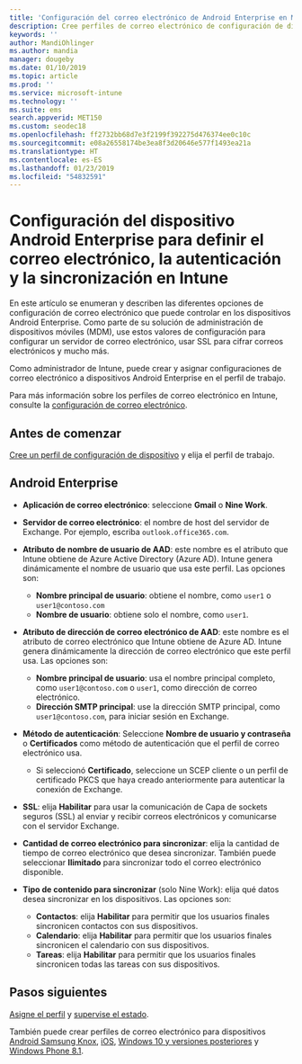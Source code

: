 ```yaml
---
title: 'Configuración del correo electrónico de Android Enterprise en Microsoft Intune: Azure | Microsoft Docs'
description: Cree perfiles de correo electrónico de configuración de dispositivos que usen servidores de Exchange y recupere los atributos de Azure Active Directory. Habilite SSL o SMIME, autentique a los usuarios con certificados o con el nombre de usuario y la contraseña y sincronice el correo electrónico y las programaciones en dispositivos de perfil de trabajo Android con Microsoft Intune.
keywords: ''
author: MandiOhlinger
ms.author: mandia
manager: dougeby
ms.date: 01/10/2019
ms.topic: article
ms.prod: ''
ms.service: microsoft-intune
ms.technology: ''
ms.suite: ems
search.appverid: MET150
ms.custom: seodec18
ms.openlocfilehash: ff2732bb68d7e3f2199f392275d476374ee0c10c
ms.sourcegitcommit: e08a26558174be3ea8f3d20646e577f1493ea21a
ms.translationtype: HT
ms.contentlocale: es-ES
ms.lasthandoff: 01/23/2019
ms.locfileid: "54832591"
---
```

# <a name="android-enterprise-device-settings-to-configure-email-authentication-and-synchronization-in-intune"></a>Configuración del dispositivo Android Enterprise para definir el correo electrónico, la autenticación y la sincronización en Intune

En este artículo se enumeran y describen las diferentes opciones de configuración de correo electrónico que puede controlar en los dispositivos Android Enterprise. Como parte de su solución de administración de dispositivos móviles (MDM), use estos valores de configuración para configurar un servidor de correo electrónico, usar SSL para cifrar correos electrónicos y mucho más.

Como administrador de Intune, puede crear y asignar configuraciones de correo electrónico a dispositivos Android Enterprise en el perfil de trabajo.

Para más información sobre los perfiles de correo electrónico en Intune, consulte la [configuración de correo electrónico](email-settings-configure.md).

## <a name="before-you-begin"></a>Antes de comenzar

[Cree un perfil de configuración de dispositivo](email-settings-configure.md#create-a-device-profile) y elija el perfil de trabajo.

## <a name="android-enterprise"></a>Android Enterprise

- **Aplicación de correo electrónico**: seleccione **Gmail** o **Nine Work**.
- **Servidor de correo electrónico**: el nombre de host del servidor de Exchange. Por ejemplo, escriba `outlook.office365.com`.
- **Atributo de nombre de usuario de AAD**: este nombre es el atributo que Intune obtiene de Azure Active Directory (Azure AD). Intune genera dinámicamente el nombre de usuario que usa este perfil. Las opciones son:

  - **Nombre principal de usuario**: obtiene el nombre, como `user1` o `user1@contoso.com`
  - **Nombre de usuario**: obtiene solo el nombre, como `user1`.

- **Atributo de dirección de correo electrónico de AAD**: este nombre es el atributo de correo electrónico que Intune obtiene de Azure AD. Intune genera dinámicamente la dirección de correo electrónico que este perfil usa. Las opciones son:
  - **Nombre principal de usuario**:  usa el nombre principal completo, como `user1@contoso.com` o `user1`, como dirección de correo electrónico.
  - **Dirección SMTP principal**: use la dirección SMTP principal, como `user1@contoso.com`, para iniciar sesión en Exchange.

- **Método de autenticación**: Seleccione **Nombre de usuario y contraseña** o **Certificados** como método de autenticación que el perfil de correo electrónico usa.
  - Si seleccionó **Certificado**, seleccione un SCEP cliente o un perfil de certificado PKCS que haya creado anteriormente para autenticar la conexión de Exchange.
- **SSL**: elija **Habilitar** para usar la comunicación de Capa de sockets seguros (SSL) al enviar y recibir correos electrónicos y comunicarse con el servidor Exchange.
- **Cantidad de correo electrónico para sincronizar**: elija la cantidad de tiempo de correo electrónico que desea sincronizar. También puede seleccionar **Ilimitado** para sincronizar todo el correo electrónico disponible.
- **Tipo de contenido para sincronizar** (solo Nine Work): elija qué datos desea sincronizar en los dispositivos. Las opciones son:
  - **Contactos**: elija **Habilitar** para permitir que los usuarios finales sincronicen contactos con sus dispositivos.
  - **Calendario**: elija **Habilitar** para permitir que los usuarios finales sincronicen el calendario con sus dispositivos.
  - **Tareas**: elija **Habilitar** para permitir que los usuarios finales sincronicen todas las tareas con sus dispositivos.

## <a name="next-steps"></a>Pasos siguientes

[Asigne el perfil](device-profile-assign.md) y [supervise el estado](device-profile-monitor.md).

También puede crear perfiles de correo electrónico para dispositivos [Android Samsung Knox](email-settings-android.md), [iOS](email-settings-ios.md), [Windows 10 y versiones posteriores](email-settings-windows-10.md) y [Windows Phone 8.1](email-settings-windows-phone-8-1.md).